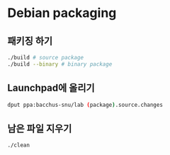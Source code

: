 # Debian packaging

## 패키징 하기
```bash
./build # source package
./build --binary # binary package
```

## Launchpad에 올리기
```bash
dput ppa:bacchus-snu/lab (package).source.changes
```

## 남은 파일 지우기
```bash
./clean
```
